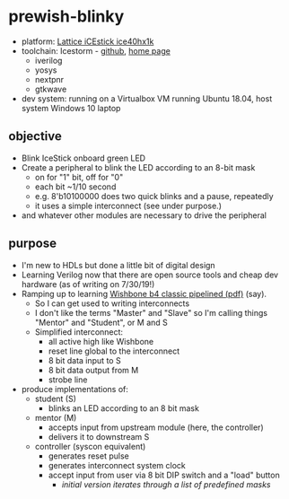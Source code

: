 # prewish-blinky

* platform: [Lattice iCEstick ice40hx1k](http://www.latticesemi.com/en/Products/DevelopmentBoardsAndKits/iCEstick)
* toolchain: Icestorm - [github](https://github.com/cliffordwolf/icestorm), [home page](http://www.clifford.at/icestorm/)
    * iverilog
    * yosys
    * nextpnr
    * gtkwave
* dev system: running on a Virtualbox VM running Ubuntu 18.04, host system Windows 10 laptop

## objective

* Blink IceStick onboard green LED
* Create a peripheral to blink the LED according to an 8-bit mask
    * on for "1" bit, off for "0"
    * each bit ~1/10 second
    * e.g. 8'b10100000 does two quick blinks and a pause, repeatedly
    * it uses a simple interconnect (see under purpose.)
* and whatever other modules are necessary to drive the peripheral

## purpose
* I'm new to HDLs but done a little bit of digital design
* Learning Verilog now that there are open source tools and cheap dev hardware (as of writing on 7/30/19!)
* Ramping up to learning [Wishbone b4 classic pipelined (pdf)](https://cdn.opencores.org/downloads/wbspec_b4.pdf) (say).
    * So I can get used to writing interconnects
    * I don't like the terms "Master" and "Slave" so I'm calling things "Mentor" and "Student", or M and S
    * Simplified interconnect:
        * all active high like Wishbone
        * reset line global to the interconnect
        * 8 bit data input to S
        * 8 bit data output from M
        * strobe line
* produce implementations of: 
    * student (S)
        * blinks an LED according to an 8 bit mask
    * mentor (M)
        * accepts input from upstream module (here, the controller)
        * delivers it to downstream S
    * controller (syscon equivalent)
        * generates reset pulse
        * generates interconnect system clock
        * accept input from user via 8 bit DIP switch and a "load" button
            * _initial version iterates through a list of predefined masks_

